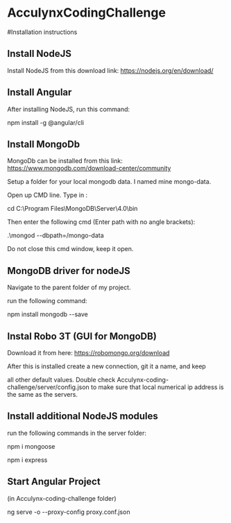 # AcculynxCodingChallenge

#Installation instructions

## Install NodeJS

Install NodeJS from this download link: https://nodejs.org/en/download/

## Install Angular

After installing NodeJS, run this command:

npm install -g @angular/cli

## Install MongoDb
MongoDb can be installed from this link: https://www.mongodb.com/download-center/community

Setup a folder for your local mongodb data. I named mine mongo-data.

Open up CMD line. Type in :
  
  cd C:\Program Files\MongoDB\Server\4.0\bin

Then enter the following cmd (Enter path with no angle brackets):
  
  .\mongod --dbpath=<your-path>/mongo-data

Do not close this cmd window, keep it open.

## MongoDB driver for nodeJS
Navigate to the parent folder of my project.

run the following command:

  npm install mongodb --save

## Instal Robo 3T (GUI for MongoDB)
Download it from here: https://robomongo.org/download

After this is installed create a new connection, git it a name, and keep

all other default values. Double check Acculynx-coding-challenge/server/config.json
to make sure that local numerical ip address is the same as the servers.

## Install additional NodeJS modules
run the following commands in the server folder:

npm i mongoose

npm i express

## Start Angular Project
(in Acculynx-coding-challenge folder)

ng serve -o --proxy-config proxy.conf.json

